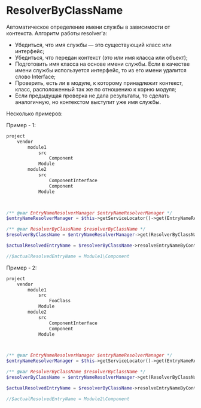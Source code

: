 # ResolverByClassName

Автоматическое определение имени службы в зависимости от контекста. Алгоритм работы resolver'a:

- Убедиться, что имя службы — это существующий класс или интерфейс;
- Убедиться, что передан контекст (это или имя класса или объект);
- Подготовить имя класса на основе имени службы. Если в качестве имени службы используется интерфейс, то из его имени удалится слово Interface;
- Проверить, есть ли в модуле, к которому принадлежит контекст, класс, расположенный так же по отношению к корню модуля;
- Если предыдущая проверка не дала результаты, то сделать аналогичную, но контекстом выступит уже имя службы.

Несколько примеров:

Пример - 1:

```txt
project
    vendor
        module1
            src
                Component
            Module
        module2
            src
                ComponentInterface
                Component
            Module
```

```php


/** @var EntryNameResolverManager $entryNameResolverManager */
$entryNameResolverManager = $this->getServiceLocator()->get(EntryNameResolverManagerInterface::class);

/** @var ResolverByClassName $resolverByClassName */
$resolverByClassName = $entryNameResolverManager->get(ResolverByClassName::class);

$actualResolvedEntryName = $resolverByClassName->resolveEntryNameByContext(ComponentInterface::class, Module1\Module::class);

//$actualResolvedEntryName = Module1\Component

```

Пример - 2:

```txt
project
    vendor
        module1
            src
                FooClass
            Module
        module2
            src
                ComponentInterface
                Component
            Module
```

```php


/** @var EntryNameResolverManager $entryNameResolverManager */
$entryNameResolverManager = $this->getServiceLocator()->get(EntryNameResolverManagerInterface::class);

/** @var ResolverByClassName $resolverByClassName */
$resolverByClassName = $entryNameResolverManager->get(ResolverByClassName::class);

$actualResolvedEntryName = $resolverByClassName->resolveEntryNameByContext(ComponentInterface::class, Module1\Module::class);

//$actualResolvedEntryName = Module2\Component

```
